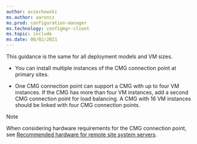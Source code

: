 ```yaml
---
author: aczechowski
ms.author: aaroncz
ms.prod: configuration-manager
ms.technology: configmgr-client
ms.topic: include
ms.date: 08/02/2021
---
```


This guidance is the same for all deployment models and VM sizes.

- You can install multiple instances of the CMG connection point at primary sites.

- One CMG connection point can support a CMG with up to four VM instances. If the CMG has more than four VM instances, add a second CMG connection point for load balancing. A CMG with 16 VM instances should be linked with four CMG connection points.

> [!NOTE]
> When considering hardware requirements for the CMG connection point, see [Recommended hardware for remote site system servers](../recommended-hardware.md#remote-site-system-servers).<!-- SCCMDocs#2276 -->
